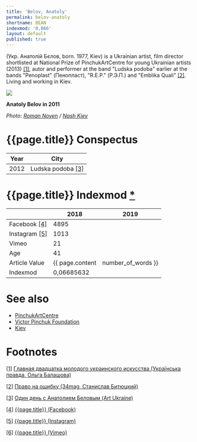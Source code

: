 ```yaml
---
title: 'Belov, Anatoly'
permalink: belov-anatoly
shortname: BEAN
indexmod: '0,066'
layout: default
published: true
---
```


(Укр. Анатолій Бєлов, born. 1977, Kiev) is a Ukrainian artist, film director shortlisted at National Prize of PinchukArtCentre for young Ukrainian artists (2013) <span id="a1">[\[1\]](#f1)</span>, autor and performer at the band "Ludska podoba" earlier at the bands "Penoplast" (Пенопласт), "R.E.P." (Р.Э.П.) and "Emblika Quali" <span id="a2">[\[2\]](#f2)</span>. Living and working in Kiev.

![](https://nashkiev.ua/ckeditor_assets/old_site/19522/belov.jpg)

**Anatoly Belov in 2011**

*Photo: [Roman Noven](noven-roman) / [Nash Kiev](indehttps://nashkiev.ua/zhournal/lyudi/anatoliy-belov.html)*

# {{page.title}} Conspectus

|Year|City|
|-|-|
|2012|Ludska podoba <span id="a3">[\[3\]](#f3)</span>|

# {{page.title}} Indexmod [*](indexmod)

||2018|2019|
|-|-|-|
|Facebook <span id="a4">[\[4\]](#f4)</span>|4895||
|Instagram <span id="a5">[\[5\]](#f5)</span>|1013||
|Vimeo|21||
|Age|41||
|Article Value|{{ page.content | number_of_words }}||
|Indexmod|0,06685632||

# See also

+ [PinchukArtCentre](pinchukartcentre)
+ [Victor Pinchuk Foundation](victor-pinchuk-foundation)
+ [Kiev](kiev)

# Footnotes

[[1]](#a1) <span id="f1"></span> [Главная двадцатка молодого украинского искусства (Українська правда, Ольга Балашова)](https://life.pravda.com.ua/culture/2013/11/1/142257/)

[[2]](#a2) <span id="f2"></span> [Право на ошибку (34mag, Станислав Битюцкий)](https://34mag.net/ru/post/pravo-na-oshibku)

[[3]](#a3) <span id="f3"></span> [Один день с Анатолием Беловым (Art Ukraine)](http://artukraine.com.ua/a/odin-den-s-anatoliem-belovym)

[[4]](#a4) <span id="f4"></span> [{{page.title}} (Facebook)](https://www.facebook.com/ANATOLIY.BELOV/friends)

[[5]](#a5) <span id="f5"></span> [{{page.title}} (Instagram)](https://www.instagram.com/beefcake_tears/)

[[6]](#a6) <span id="f6"></span> [{{page.title}} (Vimeo)](https://vimeo.com/user8271198)
